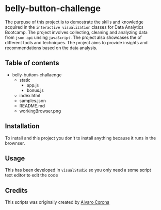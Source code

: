 # belly-button-challenge
The purpuse of this project is to demostrate the skills and knowledge acquired in the `interactive visualization` classes for Data Analytics Bootcamp. The project involves collecting, cleaning and analyzing data from `json api` unsing  `javaScript`. The project also showcases the of different tools and techniques. The project aims to provide insights and recommendations based on the data analysis.

## Table of contents
* belly-buttom-challaenge
    * static
        * app.js
        * bonus.js
    * index.html
    * samples.json
    * README.md
    * workingBrowser.png
## Installation
To install and this project you don't to install anything  because it runs in the brownser.

## Usage
This has been developed in `visualStudio` so you only need a some script text editor to edit the code 

## Credits 
This scripts was originally created by [Alvaro Corona](https://github.com/AlTesla)